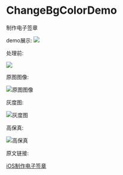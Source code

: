 # ChangeBgColorDemo
制作电子签章

demo展示:
![](http://upload-images.jianshu.io/upload_images/1893416-c2a4bd0da301b806.png?imageMogr2/auto-orient/strip%7CimageView2/2/w/1240)

处理前:

![](http://upload-images.jianshu.io/upload_images/1893416-207a3d2599590cea.png?imageMogr2/auto-orient/strip%7CimageView2/2/w/1240)

原图图像:

![原图图像](http://upload-images.jianshu.io/upload_images/1893416-b66dea0ad03274d6.png?imageMogr2/auto-orient/strip%7CimageView2/2/w/1240)

灰度图:

![灰度图](http://upload-images.jianshu.io/upload_images/1893416-9d562934957373b1.png?imageMogr2/auto-orient/strip%7CimageView2/2/w/1240)

高保真:

![高保真](http://upload-images.jianshu.io/upload_images/1893416-2ed17a648b9b1d31.png?imageMogr2/auto-orient/strip%7CimageView2/2/w/1240)


原文链接:

[iOS制作电子签章](http://www.jianshu.com/p/8a951ceec54f)

